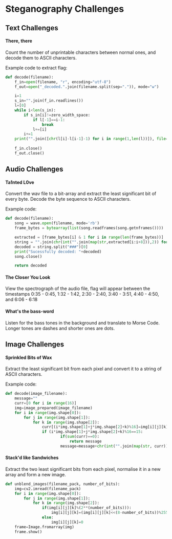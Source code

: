 # Steganography Challenges
## Text Challenges
#### There, there
Count the number of unprintable characters between normal ones, and decode them to ASCII characters.

Example code to extract flag: 
```python
def decode(filename):
    f_in=open(filename, "r", encoding="utf-8")
    f_out=open("_decoded.".join(filename.split(sep=".")), mode="w")

    i=1
    s_in="".join(f_in.readlines())
    l=[0]
    while i<len(s_in):
        if s_in[i]!=zero_width_space:
            if l[-1]==i-1:
                break
            l+=[i]
        i+=1
    print("".join([chr(l[i]-l[i-1]-1) for i in range(1,len(l))]), file=f_out)
    
    f_in.close()
    f_out.close()
```
## Audio Challenges
#### Ta1nted L0ve
Convert the wav file to a bit-array and extract the least significant bit of every byte. Decode the byte sequence to ASCII characters.

Example code:
```python
def decode(filename):
    song = wave.open(filename, mode='rb')
    frame_bytes = bytearray(list(song.readframes(song.getnframes())))

    extracted = [frame_bytes[i] & 1 for i in range(len(frame_bytes))]
    string = "".join(chr(int("".join(map(str,extracted[i:i+8])),2)) for i in range(0,len(extracted),8))
    decoded = string.split("###")[0]
    print("Sucessfully decoded: "+decoded)
    song.close()

    return decoded
```
#### The Closer You Look
View the spectrograph of the audio file, flag will appear between the timestamps 0:35 - 0:45, 1:32 - 1:42, 2:30 - 2:40, 3:40 - 3:51, 4:40 - 4:50, and 6:06 - 6:18
#### What's the bass-word
Listen for the bass tones in the background and translate to Morse Code. Longer tones are dashes and shorter ones are dots.
## Image Challenges
#### Sprinkled Bits of Wax
Extract the least significant bit from each pixel and convert it to a string of ASCII characters.

Example code:
```python
def decode(image_filename):
    message=""
    curr=[0 for i in range(16)]
    img=image_prepared(image_filename)
    for i in range(img.shape[0]):
        for j in range(img.shape[1]):
            for k in range(img.shape[2]):
                curr[(i*img.shape[1]+j*img.shape[2]+k)%16]=img[i][j][k]&1
                if (i*img.shape[1]+j*img.shape[2]+k)%16==15:
                        if(sum(curr)==0):
                            return message
                        message=message+chr(int("".join(map(str, curr)), base=2))
```
#### Stack'd like Sandwiches
Extract the two least significant bits from each pixel, normalise it in a new array and form a new image.
```python
def unblend_images(filename_pack, number_of_bits):
    img=cv2.imread(filename_pack)
    for i in range(img.shape[0]):
        for j in range(img.shape[1]):
            for k in range(img.shape[2]):
                if(img[i][j][k]%(2**(number_of_bits))):
                    img[i][j][k]=(img[i][j][k]<<(8-number_of_bits))%255
                else:
                    img[i][j][k]=0
    frame=Image.fromarray(img)
    frame.show()
```

